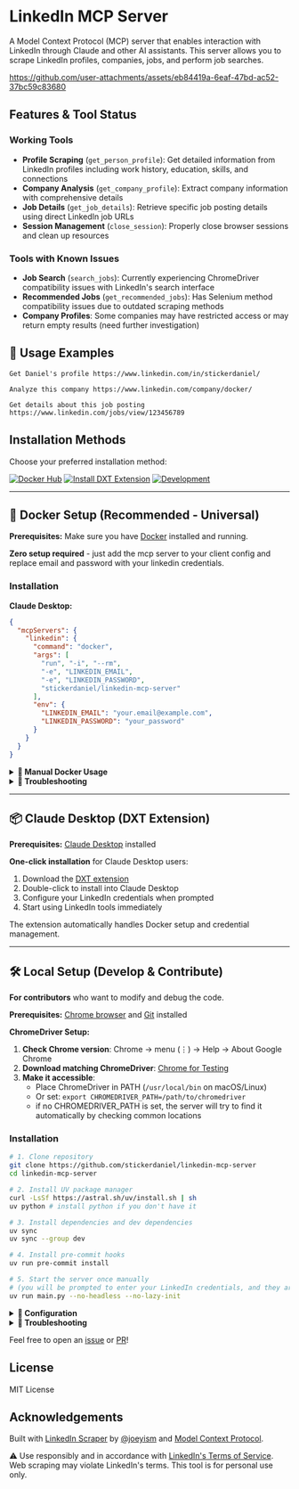 # LinkedIn MCP Server

A Model Context Protocol (MCP) server that enables interaction with LinkedIn through Claude and other AI assistants. This server allows you to scrape LinkedIn profiles, companies, jobs, and perform job searches.


https://github.com/user-attachments/assets/eb84419a-6eaf-47bd-ac52-37bc59c83680


## Features & Tool Status

### Working Tools
- **Profile Scraping** (`get_person_profile`): Get detailed information from LinkedIn profiles including work history, education, skills, and connections
- **Company Analysis** (`get_company_profile`): Extract company information with comprehensive details
- **Job Details** (`get_job_details`): Retrieve specific job posting details using direct LinkedIn job URLs
- **Session Management** (`close_session`): Properly close browser sessions and clean up resources

### Tools with Known Issues
- **Job Search** (`search_jobs`): Currently experiencing ChromeDriver compatibility issues with LinkedIn's search interface
- **Recommended Jobs** (`get_recommended_jobs`): Has Selenium method compatibility issues due to outdated scraping methods
- **Company Profiles**: Some companies may have restricted access or may return empty results (need further investigation)

## 🎯 Usage Examples

```
Get Daniel's profile https://www.linkedin.com/in/stickerdaniel/
```
```
Analyze this company https://www.linkedin.com/company/docker/
```
```
Get details about this job posting https://www.linkedin.com/jobs/view/123456789
```

## Installation Methods

Choose your preferred installation method:

[![Docker Hub](https://img.shields.io/badge/Docker_Hub-Universal_MCP_Server-2496ED?style=for-the-badge&logo=docker)](https://hub.docker.com/r/stickerdaniel/linkedin-mcp-server)
[![Install DXT Extension](https://img.shields.io/badge/Claude_Desktop_Extension-purple?style=for-the-badge&logo=anthropic)](https://github.com/stickerdaniel/linkedin-mcp-server/releases/latest/download/linkedin-mcp-server.dxt)
[![Development](https://img.shields.io/badge/Development-Local_Setup-green?style=for-the-badge&logo=github)](#%EF%B8%8F-local-setup-develop--contribute)

---

## 🐳 Docker Setup (Recommended - Universal)

**Prerequisites:** Make sure you have [Docker](https://www.docker.com/get-started/) installed and running.

**Zero setup required** - just add the mcp server to your client config and replace email and password with your linkedin credentials.

### Installation

**Claude Desktop:**
```json
{
  "mcpServers": {
    "linkedin": {
      "command": "docker",
      "args": [
        "run", "-i", "--rm",
        "-e", "LINKEDIN_EMAIL",
        "-e", "LINKEDIN_PASSWORD",
        "stickerdaniel/linkedin-mcp-server"
      ],
      "env": {
        "LINKEDIN_EMAIL": "your.email@example.com",
        "LINKEDIN_PASSWORD": "your_password"
      }
    }
  }
}
```

<details>
<summary><b>🐳 Manual Docker Usage</b></summary>

```bash
docker run -i --rm \
  -e LINKEDIN_EMAIL="your.email@example.com" \
  -e LINKEDIN_PASSWORD="your_password" \
  stickerdaniel/linkedin-mcp-server
```

</details>

<details>
<summary><b>🚨 Troubleshooting</b></summary>

**Container won't start:**
```bash
# Check Docker is running
docker ps

# Pull latest image
docker pull stickerdaniel/linkedin-mcp-server
```

**Login issues:**
- Verify credentials are correct
- Check for typos in email/password
- Check if you need to confirm the login in the mobile app

</details>

---

## 📦 Claude Desktop (DXT Extension)

**Prerequisites:** [Claude Desktop](https://claude.ai/download) installed

**One-click installation** for Claude Desktop users:
1. Download the [DXT extension](https://github.com/stickerdaniel/linkedin-mcp-server/releases/latest/download/linkedin-mcp-server.dxt)
2. Double-click to install into Claude Desktop
3. Configure your LinkedIn credentials when prompted
4. Start using LinkedIn tools immediately

The extension automatically handles Docker setup and credential management.

---

## 🛠️ Local Setup (Develop & Contribute)

**For contributors** who want to modify and debug the code.

**Prerequisites:** [Chrome browser](https://www.google.com/chrome/) and [Git](https://git-scm.com/downloads) installed

**ChromeDriver Setup:**
1. **Check Chrome version**: Chrome → menu (⋮) → Help → About Google Chrome
2. **Download matching ChromeDriver**: [Chrome for Testing](https://googlechromelabs.github.io/chrome-for-testing/)
3. **Make it accessible**:
   - Place ChromeDriver in PATH (`/usr/local/bin` on macOS/Linux)
   - Or set: `export CHROMEDRIVER_PATH=/path/to/chromedriver`
   - if no CHROMEDRIVER_PATH is set, the server will try to find it automatically by checking common locations

### Installation

```bash
# 1. Clone repository
git clone https://github.com/stickerdaniel/linkedin-mcp-server
cd linkedin-mcp-server

# 2. Install UV package manager
curl -LsSf https://astral.sh/uv/install.sh | sh
uv python # install python if you don't have it

# 3. Install dependencies and dev dependencies
uv sync
uv sync --group dev

# 4. Install pre-commit hooks
uv run pre-commit install

# 5. Start the server once manually
# (you will be prompted to enter your LinkedIn credentials, and they are securely stored in your OS keychain)
uv run main.py --no-headless --no-lazy-init
```

<details>
<summary><b>🔧 Configuration</b></summary>

**CLI Options:**
- `--no-headless` - Show browser window (debugging)
- `--debug` - Enable detailed logging
- `--no-setup` - Skip credential prompts (make sure to set `LINKEDIN_EMAIL` and `LINKEDIN_PASSWORD` in env)
- `--no-lazy-init` - Login to LinkedIn immediately instead of waiting for the first tool call

**Claude Desktop:**
```json
{
  "mcpServers": {
    "linkedin": {
      "command": "uv",
      "args": ["--directory", "/path/to/linkedin-mcp-server", "run", "main.py", "--no-setup"]
    }
  }
}
```

</details>

<details>
<summary><b>🚨 Troubleshooting</b></summary>

**Scraping issues:**
- Use `--no-headless` to see browser actions
- Add `--debug` to see more detailed logging

**ChromeDriver issues:**
- Ensure Chrome and ChromeDriver versions match
- Check ChromeDriver is in PATH or set `CHROMEDRIVER_PATH`

**Python issues:**
```bash
# Check Python version
python --version  # Should be 3.12+

# Reinstall dependencies
uv sync --reinstall
```

</details>

Feel free to open an [issue](https://github.com/stickerdaniel/linkedin-mcp-server/issues) or [PR](https://github.com/stickerdaniel/linkedin-mcp-server/pulls)!

## License

MIT License

## Acknowledgements
Built with [LinkedIn Scraper](https://github.com/joeyism/linkedin_scraper) by [@joeyism](https://github.com/joeyism) and [Model Context Protocol](https://modelcontextprotocol.io/).

⚠️ Use responsibly and in accordance with [LinkedIn's Terms of Service](https://www.linkedin.com/legal/user-agreement). Web scraping may violate LinkedIn's terms. This tool is for personal use only.

